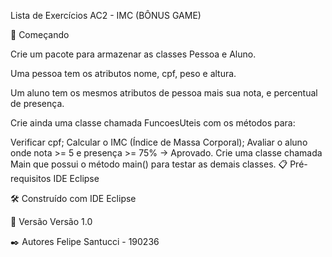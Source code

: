 Lista de Exercícios AC2 - IMC (BÔNUS GAME)

🚀 Começando

Crie um pacote para armazenar as classes Pessoa e Aluno.

Uma pessoa tem os atributos nome, cpf, peso e altura.

Um aluno tem os mesmos atributos de pessoa mais sua nota, e percentual de presença. 

Crie ainda uma classe chamada FuncoesUteis com os métodos para:

Verificar cpf;
Calcular o IMC (Índice de Massa Corporal);
Avaliar o aluno onde nota >= 5 e presença >= 75% → Aprovado.
Crie uma classe chamada Main que possui o método main() para testar as demais classes.
📋 Pré-requisitos IDE Eclipse

🛠️ Construído com IDE Eclipse

📌 Versão Versão 1.0

✒️ Autores Felipe Santucci - 190236
